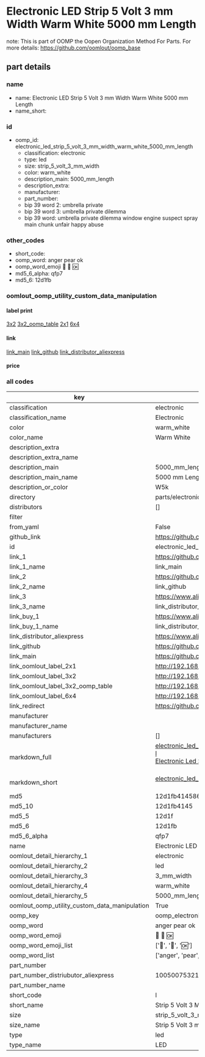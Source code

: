 # Electronic LED Strip 5 Volt 3 mm Width Warm White 5000 mm Length  

note: This is part of OOMP the Oopen Organization Method For Parts. For more details: https://github.com/oomlout/oomp_base

##  part details
  







### name
* name: Electronic LED Strip 5 Volt 3 mm Width Warm White 5000 mm Length
* name_short: 
### id
* oomp_id: electronic_led_strip_5_volt_3_mm_width_warm_white_5000_mm_length
  * classification: electronic
  * type: led
  * size: strip_5_volt_3_mm_width
  * color: warm_white
  * description_main: 5000_mm_length
  * description_extra: 
  * manufacturer: 
  * part_number: 
  * bip 39 word 2: umbrella private
  * bip 39 word 3: umbrella private dilemma
  * bip 39 word: umbrella private dilemma window engine suspect spray main chunk unfair happy abuse

### other_codes
* short_code: 
* oomp_word: anger pear ok
* oomp_word_emoji :anger: :pear: :ok:
* md5_6_alpha: qfp7
* md5_6: 12d1fb






### oomlout_oomp_utility_custom_data_manipulation
#### label print
[3x2](http://192.168.1.245:1112/?label=oomp%20qfp7)
[3x2_oomp_table](http://192.168.1.108:1112/?label=oomp%20qfp7)
[2x1](http://192.168.1.242:1112/?label=oomp%20qfp7)
[6x4](http://192.168.1.55:1112/?label=oomp%20qfp7)    

#### link

[link_main](https://github.com/oomlout/oomlout_oomp_version_1_messy/tree/main/parts/electronic_led_strip_5_volt_3_mm_width_warm_white_5000_mm_length) [link_github](https://github.com/oomlout/oomlout_oomp_version_1_messy/tree/main/parts/electronic_led_strip_5_volt_3_mm_width_warm_white_5000_mm_length) [link_distributor_aliexpress](https://www.aliexpress.com/item/1005007532172895.html)                            

#### price







### all codes 
| key | value |  
| --- | --- |  
| classification | electronic |  
| classification_name | Electronic |  
| color | warm_white |  
| color_name | Warm White |  
| description_extra |  |  
| description_extra_name |  |  
| description_main | 5000_mm_length |  
| description_main_name | 5000 mm Length |  
| description_or_color | W5k |  
| directory | parts/electronic_led_strip_5_volt_3_mm_width_warm_white_5000_mm_length |  
| distributors | [] |  
| filter |  |  
| from_yaml | False |  
| github_link | https://github.com/oomlout/oomlout_oomp_part_src/tree/main/parts/electronic_led_strip_5_volt_3_mm_width_warm_white_5000_mm_length |  
| id | electronic_led_strip_5_volt_3_mm_width_warm_white_5000_mm_length |  
| link_1 | https://github.com/oomlout/oomlout_oomp_version_1_messy/tree/main/parts/electronic_led_strip_5_volt_3_mm_width_warm_white_5000_mm_length |  
| link_1_name | link_main |  
| link_2 | https://github.com/oomlout/oomlout_oomp_version_1_messy/tree/main/parts/electronic_led_strip_5_volt_3_mm_width_warm_white_5000_mm_length |  
| link_2_name | link_github |  
| link_3 | https://www.aliexpress.com/item/1005007532172895.html |  
| link_3_name | link_distributor_aliexpress |  
| link_buy_1 | https://www.aliexpress.com/item/1005007532172895.html |  
| link_buy_1_name | link_distributor_aliexpress |  
| link_distributor_aliexpress | https://www.aliexpress.com/item/1005007532172895.html |  
| link_github | https://github.com/oomlout/oomlout_oomp_version_1_messy/tree/main/parts/electronic_led_strip_5_volt_3_mm_width_warm_white_5000_mm_length |  
| link_main | https://github.com/oomlout/oomlout_oomp_version_1_messy/tree/main/parts/electronic_led_strip_5_volt_3_mm_width_warm_white_5000_mm_length |  
| link_oomlout_label_2x1 | http://192.168.1.242:1112/?label=oomp%20qfp7 |  
| link_oomlout_label_3x2 | http://192.168.1.245:1112/?label=oomp%20qfp7 |  
| link_oomlout_label_3x2_oomp_table | http://192.168.1.108:1112/?label=oomp%20qfp7 |  
| link_oomlout_label_6x4 | http://192.168.1.55:1112/?label=oomp%20qfp7 |  
| link_redirect | https://github.com/oomlout/oomlout_oomp_version_1_messy/tree/main/parts/electronic_led_strip_5_volt_3_mm_width_warm_white_5000_mm_length |  
| manufacturer |  |  
| manufacturer_name |  |  
| manufacturers | [] |  
| markdown_full | [electronic_led_strip_5_volt_3_mm_width_warm_white_5000_mm_length](none)<br>[l](none)<br>[Electronic Led Strip 5 Volt 3 Mm Width Warm White 5000 Mm Length](none)<br><br> |  
| markdown_short | [electronic_led_strip_5_volt_3_mm_width_warm_white_5000_mm_length](none)<br><br> |  
| md5 | 12d1fb4145865a5f6b253fb67c6acf61 |  
| md5_10 | 12d1fb4145 |  
| md5_5 | 12d1f |  
| md5_6 | 12d1fb |  
| md5_6_alpha | qfp7 |  
| name | Electronic LED Strip 5 Volt 3 mm Width Warm White 5000 mm Length |  
| oomlout_detail_hierarchy_1 | electronic |  
| oomlout_detail_hierarchy_2 | led |  
| oomlout_detail_hierarchy_3 | 3_mm_width |  
| oomlout_detail_hierarchy_4 | warm_white |  
| oomlout_detail_hierarchy_5 | 5000_mm_length |  
| oomlout_oomp_utility_custom_data_manipulation | True |  
| oomp_key | oomp_electronic_led_strip_5_volt_3_mm_width_warm_white_5000_mm_length |  
| oomp_word | anger pear ok |  
| oomp_word_emoji | :anger: :pear: :ok: |  
| oomp_word_emoji_list | [':anger:', ':pear:', ':ok:'] |  
| oomp_word_list | ['anger', 'pear', 'ok'] |  
| part_number |  |  
| part_number_distriubutor_aliexpress | 1005007532172895 |  
| part_number_name |  |  
| short_code | l |  
| short_name | Strip 5 Volt 3 Mm Width Warm White5000 Mm Length Led |  
| size | strip_5_volt_3_mm_width |  
| size_name | Strip 5 Volt 3 mm Width |  
| type | led |  
| type_name | LED |  
